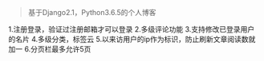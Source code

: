 >基于Django2.1，Python3.6.5的个人博客

1.注册登录，验证过注册邮箱才可以登录
2.多级评论功能
3.支持修改已登录用户的名片
4.多级分类，标签云
5.以来访用户的ip作为标识，防止刷新文章阅读数就加一
6.分页栏最多允许5页
